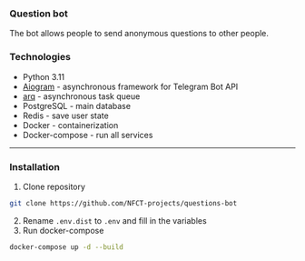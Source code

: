 ### Question bot

The bot allows people to send anonymous questions to other people.

### Technologies

- Python 3.11
- [Aiogram](https://github.com/aiogram/aiogram) - asynchronous framework for Telegram Bot API
- [arq](https://github.com/samuelcolvin/arq) - asynchronous task queue
- PostgreSQL - main database
- Redis - save user state
- Docker - containerization
- Docker-compose - run all services

***
### Installation
1) Clone repository
```bash
git clone https://github.com/NFCT-projects/questions-bot
```
2) Rename `.env.dist` to `.env` and fill in the variables
3) Run docker-compose
```bash
docker-compose up -d --build
```
